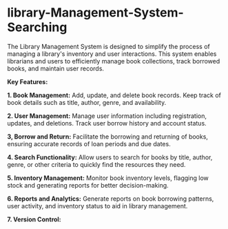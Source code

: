 # library-Management-System-Searching
The Library Management System is designed to simplify the process of managing a library's inventory and user interactions. This system enables librarians and users to efficiently manage book collections, track borrowed books, and maintain user records.

**Key Features:**


**1. Book Management:** Add, update, and delete book records. Keep track of book details such as title, author, genre, and availability.

**2. User Management:** Manage user information including registration, updates, and deletions. Track user borrow history and account status.

**3, Borrow and Return:** Facilitate the borrowing and returning of books, ensuring accurate records of loan periods and due dates.

**4. Search Functionality:** Allow users to search for books by title, author, genre, or other criteria to quickly find the resources they need.

**5. Inventory Management:** Monitor book inventory levels, flagging low stock and generating reports for better decision-making.

**6. Reports and Analytics:** Generate reports on book borrowing patterns, user activity, and inventory status to aid in library management.

**7. Version Control:** 
